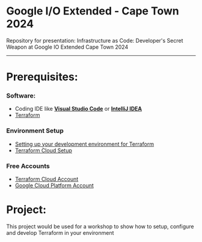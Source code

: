 # Google I/O Extended - Cape Town 2024
Repository for presentation: Infrastructure as Code: Developer's Secret Weapon at Google IO Extended Cape Town 2024
<hr />

# **Prerequisites**:

### Software:
* Coding IDE like [**Visual Studio Code**](https://code.visualstudio.com) or [**IntelliJ IDEA**](https://www.jetbrains.com/idea/download)
* [Terraform](https://developer.hashicorp.com/terraform/install?product_intent=terraform)

### Environment Setup
* [Setting up your development environment for Terraform](https://medium.com/@henniefrancis/setting-up-your-development-environment-for-terraform-1f3b9a9d33cc)
* [Terraform Cloud Setup](https://medium.com/@henniefrancis/setting-up-a-terraform-cloud-account-for-free-070d9e5228e1)

### Free Accounts
* [Terraform Cloud Account](https://app.terraform.io)
* [Google Cloud Platform Account](https://cloud.google.com)

# **Project**:
This project would be used for a workshop to show how to setup, configure and develop Terraform in your environment